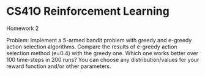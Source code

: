 # CS41O Reinforcement Learning

Homework 2

Problem: Implement a 5-armed bandit problem with greedy and e-greedy 
action selection algorithms. Compare the results of e-greedy action 
selection method (e=0.4) with the greedy one. Which one works better 
over 100 time-steps in 200 runs? You can choose any distribution/values 
for your reward function and/or other parameters.